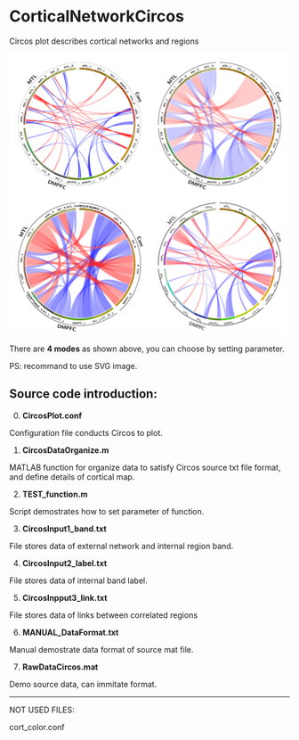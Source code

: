 # CorticalNetworkCircos
 Circos plot describes cortical networks and regions

![DemoCircos](./circos_4mode.png)

There are **4 modes** as shown above, you can choose by setting parameter.

PS: recommand to use SVG image.

## Source code introduction:

0. **CircosPlot.conf**

Configuration file conducts Circos to plot.

1. **CircosDataOrganize.m**

MATLAB function for organize data to satisfy Circos source txt file format, and define details of cortical map.

2. **TEST_function.m**

Script demostrates how to set parameter of function.

3. **CircosInput1_band.txt**

File stores data of external network and internal region band.

4. **CircosInput2_label.txt**

File stores data of internal band label.

5. **CircosInpput3_link.txt**

File stores data of links between correlated regions

6. **MANUAL_DataFormat.txt**

Manual demostrate data format of source mat file.

7. **RawDataCircos.mat**

Demo source data, can immitate format.

---

NOT USED FILES:

cort_color.conf